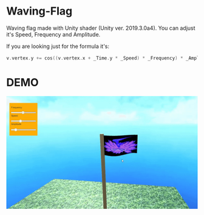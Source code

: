 # Waving-Flag
Waving flag made with Unity shader (Unity ver. 2019.3.0a4).
You can adjust it's Speed, Frequency and Amplitude.

If you are looking just for the formula it's:
```c++
v.vertex.y += cos((v.vertex.x + _Time.y * _Speed) * _Frequency) * _Amplitude * (v.vertex.x - 5)

```

# DEMO

![demo](/WavingFlagDemo.gif)
